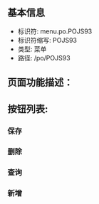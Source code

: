 
## 基本信息

- 标识符: menu.po.POJS93
- 标识符缩写: POJS93
- 类型: 菜单
- 路径: /po/POJS93

## 页面功能描述：





## 按钮列表:


### 保存



### 删除



### 查询



### 新增


